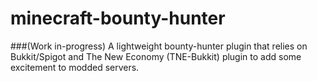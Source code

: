 # minecraft-bounty-hunter 
###(Work in-progress)
A lightweight bounty-hunter plugin that relies on Bukkit/Spigot and The New Economy (TNE-Bukkit) plugin to add some excitement to modded servers.


